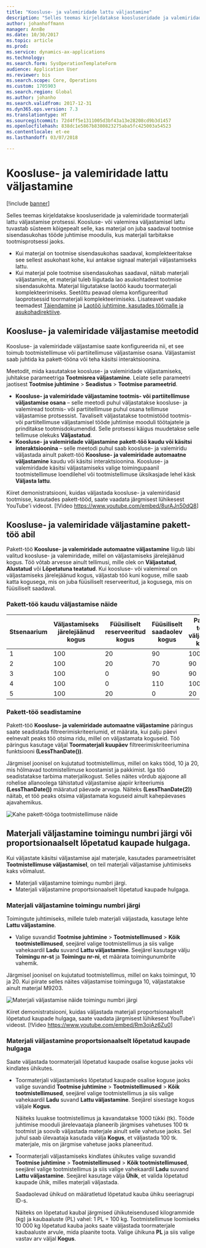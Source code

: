 ```yaml
---
title: "Koosluse- ja valemiridade lattu väljastamine"
description: "Selles teemas kirjeldatakse koosluseridade ja valemiridade toormaterjali lattu väljastamise protsessi."
author: johanhoffmann
manager: AnnBe
ms.date: 10/30/2017
ms.topic: article
ms.prod: 
ms.service: dynamics-ax-applications
ms.technology: 
ms.search.form: SysOperationTemplateForm
audience: Application User
ms.reviewer: bis
ms.search.scope: Core, Operations
ms.custom: 1705903
ms.search.region: Global
ms.author: johanho
ms.search.validfrom: 2017-12-31
ms.dyn365.ops.version: 7.3
ms.translationtype: HT
ms.sourcegitcommit: 72d4ff5e1311005d3bf43a13e28208cd9b3d1457
ms.openlocfilehash: 838dc1e5867b8380823275aba5fc425003a54523
ms.contentlocale: et-ee
ms.lasthandoff: 03/07/2018

---
```


# <a name="release-bom-and-formula-lines-to-the-warehouse"></a>Koosluse- ja valemiridade lattu väljastamine

[!include [banner](../includes/banner.md)]

Selles teemas kirjeldatakse koosluseridade ja valemiridade toormaterjali lattu väljastamise protsessi. Koosluse- või valemirea väljastamisel lattu tuvastab süsteem kõigepealt selle, kas materjal on juba saadaval tootmise sisendasukohas tööde juhtimise moodulis, kus materjali tarbitakse tootmisprotsessi jaoks.

- Kui materjal on tootmise sisendasukohas saadaval, komplekteeritakse see sellest asukohast kohe, kui antakse signaal materjali väljastamiseks lattu.
- Kui materjal pole tootmise sisendasukohas saadaval, näitab materjali väljastamine, et materjal tuleb liigutada lao asukohtadest tootmise sisendasukohta. Materjal liigutatakse laotöö kaudu toormaterjali komplekteerimiseks. Seetõttu peavad olema konfigureeritud laoprotsessid toormaterjali komplekteerimiseks. Lisateavet vaadake teemadest [Täiendamine](../warehousing/replenishment.md) ja [Laotöö juhtimine, kasutades töömalle ja asukohadirektiive](../warehousing/control-warehouse-location-directives.md).

## <a name="methods-for-releasing-bom-and-formula-lines"></a>Koosluse- ja valemiridade väljastamise meetodid

Koosluse- ja valemiridade väljastamise saate konfigureerida nii, et see toimub tootmistellimuse või partiitellimuse väljastamise osana. Väljastamist saab juhtida ka pakett-tööna või teha käsitsi interaktsioonina.

Meetodit, mida kasutatakse koosluse- ja valemiridade väljastamiseks, juhitakse parameetriga **Tootmisrea väljastamine**. Leiate selle parameetri jaotisest **Tootmise juhtimine** \> **Seadistus** \> **Tootmise parameetrid**.

- **Koosluse- ja valemiridade väljastamine tootmis- või partiitellimuse väljastamise osana** – selle meetodi puhul väljastatakse koosluse- ja valemiread tootmis- või partiitellimuse puhul osana tellimuse väljastamise protsessist. Tavaliselt väljastatakse tootmistööd tootmis- või partiitellimuse väljastamisel tööde juhtimise mooduli töötajatele ja prinditakse tootmisdokumendid. Selle protsessi käigus muudetakse selle tellimuse olekuks **Väljastatud**.
- **Koosluse- ja valemiridade väljastamine pakett-töö kaudu või käsitsi interaktsioonina** – selle meetodi puhul saab koosluse- ja valemiridu väljastada ainult pakett-töö **Koosluse- ja valemiridade automaatne väljastamine** kaudu või käsitsi interaktsioonina. Koosluse- ja valemiridade käsitsi väljastamiseks valige toimingupaanil tootmistellimuse loendilehel või tootmistellimuse üksikasjade lehel käsk **Väljasta lattu**.

Kiiret demonistratsiooni, kuidas väljastada koosluse- ja valemiridasid tootmisse, kasutades pakett-tööd, saate vaadata järgmisest lühikesest YouTube'i videost.
[!Video <https://www.youtube.com/embed/8urAJn50dQ8>]

## <a name="releasing-the-bom-and-formula-lines-by-using-a-batch-job"></a>Koosluse- ja valemiridade väljastamine pakett-töö abil

Pakett-töö **Koosluse- ja valemiridade automaatne väljastamine** liigub läbi valitud koosluse- ja valemiridade, millel on väljastamiseks järelejäänud kogus. Töö võtab arvesse ainult tellimusi, mille olek on **Väljastatud**, **Alustatud** või **Lõpetatuna teatatud**. Kui koosluse- või valemireal on väljastamiseks järelejäänud kogus, väljastab töö kuni koguse, mille saab katta kogusega, mis on juba füüsiliselt reserveeritud, ja kogusega, mis on füüsiliselt saadaval.

### <a name="example-of-a-batch-job-release"></a>Pakett-töö kaudu väljastamise näide

| Stsenaarium | Väljastamiseks järelejäänud kogus | Füüsiliselt reserveeritud kogus | Füüsiliselt saadaolev kogus | Pakett-tööga väljastatud kogus |
|----------|-------------------------------|------------------------------|-------------------------------|------------------------------------|
| 1        | 100                           | 20                           | 90                            | 100                                |
| 2        | 100                           | 20                           | 70                            | 90                                 |
| 3        | 100                           | 0                            | 90                            | 90                                 |
| 4        | 100                           | 0                            | 110                           | 100                                |
| 5        | 100                           | 20                           | 0                             | 20                                 |

### <a name="batch-job-setup"></a>Pakett-töö seadistamine

Pakett-töö **Koosluse- ja valemiridade automaatne väljastamine** päringus saate seadistada filtreerimiskriteeriumid, et määrata, kui palju päevi eelnevalt peaks töö otsima ridu, millel on väljastamata koguseid. Töö päringus kasutage väljal **Toormaterjali kuupäev** filtreerimiskriteeriumina funktsiooni **(LessThanDate())**.

Järgmisel joonisel on kujutatud tootmistellimus, millel on kaks tööd, 10 ja 20, mis hõlmavad tootmistellimuse koostamist ja pakkimist. Iga töö seadistatakse tarbima materjalikogust. Selles näites võrdub ajajoone all rohelise allanoolega tähistatud väljastamise ajapiir kriteeriumis **(LessThanDate())** määratud päevade arvuga. Näiteks **(LessThanDate(2))** näitab, et töö peaks otsima väljastamata koguseid ainult kahepäevases ajavahemikus.

![Kahe pakett-tööga tootmistellimuse näide](media/bach-job-setup.PNG)

## <a name="releasing-material-per-operation-number-or-in-proportion-to-the-amount-of-finished-goods"></a>Materjali väljastamine toimingu numbri järgi või proportsionaalselt lõpetatud kaupade hulgaga.

Kui väljastate käsitsi väljastamise ajal materjale, kasutades parameetrisätet **Tootmistellimuse väljastamisel**, on teil materjali väljastamise juhtimiseks kaks võimalust.

- Materjali väljastamine toimingu numbri järgi.
- Materjali väljastamine proportsionaalselt lõpetatud kaupade hulgaga.

### <a name="release-material-per-operation-number"></a>Materjali väljastamine toimingu numbri järgi

Toimingute juhtimiseks, millele tuleb materjali väljastada, kasutage lehte **Lattu väljastamine**.

- Valige suvandid **Tootmise juhtimine** \> **Tootmistellimused** \> **Kõik tootmistellimused**, seejärel valige tootmistellimus ja siis valige vahekaardil **Ladu** suvand **Lattu väljastamine**. Seejärel kasutage välju **Toimingu nr-st** ja **Toimingu nr-ni**, et määrata toimingunumbrite vahemik.

Järgmisel joonisel on kujutatud tootmistellimus, millel on kaks toimingut, 10 ja 20. Kui piirate selles näites väljastamise toiminguga 10, väljastatakse ainult materjal M9203.

![Materjali väljastamise näide toimingu numbri järgi](media/two-operations.PNG)

Kiiret demonistratsiooni, kuidas väljastada materjali proportsionaalselt lõpetatud kaupade hulgaga, saate vaadata järgmisest lühikesest YouTube'i videost.
[!Video <https://www.youtube.com/embed/Rm3ojAz6Zu0>]

### <a name="release-material-in-proportion-to-the-amount-of-finished-goods"></a>Materjali väljastamine proportsionaalselt lõpetatud kaupade hulgaga

Saate väljastada toormaterjali lõpetatud kaupade osalise koguse jaoks või kindlates ühikutes.

- Toormaterjali väljastamiseks lõpetatud kaupade osalise koguse jaoks valige suvandid **Tootmise juhtimine** \> **Tootmistellimused** \> **Kõik tootmistellimused**, seejärel valige tootmistellimus ja siis valige vahekaardil **Ladu** suvand **Lattu väljastamine**. Seejärel sisestage kogus väljale **Kogus**.

    Näiteks luuakse tootmistellimus ja kavandatakse 1000 tükki (tk). Tööde juhtimise mooduli järelevaataja planeerib järgmises vahetuses 100 tk tootmist ja soovib väljastada materjale ainult selle vahetuse jaoks. Sel juhul saab ülevaataja kasutada välja **Kogus**, et väljastada 100 tk. materjale, mis on järgmise vahetuse jaoks planeeritud.

- Toormaterjali väljastamiseks kindlates ühikutes valige suvandid **Tootmise juhtimine** \> **Tootmistellimused** \> **Kõik tootmistellimused**, seejärel valige tootmistellimus ja siis valige vahekaardil **Ladu** suvand **Lattu väljastamine**. Seejärel kasutage välja **Ühik**, et valida lõpetatud kaupade ühik, milles materjali väljastada.

    Saadaolevad ühikud on määratletud lõpetatud kauba ühiku seeriagrupi ID-s.

    Näiteks on lõpetatud kaubal järgmised ühikuteisendused kilogrammide (kg) ja kaubaaluste (PL) vahel: 1 PL = 100 kg. Tootmistellimuse loomiseks 10 000 kg lõpetatud kauba jaoks saate väljastada toormaterjale kaubaaluste arvule, mida plaanite toota. Valige ühikuna **PL** ja siis valige vastav arv väljal **Kogus**.


